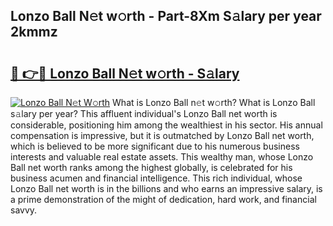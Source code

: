 ## Lonzo Ball N𝚎t w𝚘rth - Part-8Xm S𝚊lary per year 2kmmz

# <h2><a href="http://gc1fsgw.nevu.top/?p=Lonzo+Ball">🔗 👉🔴 Lonzo Ball N𝚎t w𝚘rth - S𝚊lary</a></h2>

[![Lonzo Ball N𝚎t W𝚘rth](https://i.imgur.com/Oavwk0R.jpeg)](http://gc1fsgw.nevu.top/?p=Lonzo+Ball)
What is Lonzo Ball n𝚎t w𝚘rth? What is Lonzo Ball s𝚊lary per year?
This affluent individual's Lonzo Ball net worth is considerable, positioning him among the wealthiest in his sector. His annual compensation is impressive, but it is outmatched by Lonzo Ball net worth, which is believed to be more significant due to his numerous business interests and valuable real estate assets. This wealthy man, whose Lonzo Ball net worth ranks among the highest globally, is celebrated for his business acumen and financial intelligence. This rich individual, whose Lonzo Ball net worth is in the billions and who earns an impressive salary, is a prime demonstration of the might of dedication, hard work, and financial savvy.
